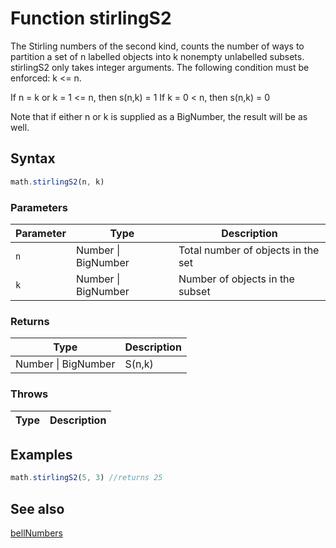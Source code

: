 <!-- Note: This file is automatically generated from source code comments. Changes made in this file will be overridden. -->

# Function stirlingS2

The Stirling numbers of the second kind, counts the number of ways to partition
a set of n labelled objects into k nonempty unlabelled subsets.
stirlingS2 only takes integer arguments.
The following condition must be enforced: k <= n.

 If n = k or k = 1 <= n, then s(n,k) = 1
 If k = 0 < n, then s(n,k) = 0

Note that if either n or k is supplied as a BigNumber, the result will be
as well.


## Syntax

```js
math.stirlingS2(n, k)
```

### Parameters

Parameter | Type | Description
--------- | ---- | -----------
`n` | Number &#124; BigNumber | Total number of objects in the set
`k` | Number &#124; BigNumber | Number of objects in the subset

### Returns

Type | Description
---- | -----------
Number &#124; BigNumber | S(n,k)


### Throws

Type | Description
---- | -----------


## Examples

```js
math.stirlingS2(5, 3) //returns 25
```


## See also

[bellNumbers](bellNumbers.md)
